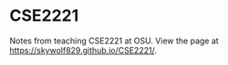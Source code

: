 # CSE2221
Notes from teaching CSE2221 at OSU.
View the page at https://skywolf829.github.io/CSE2221/.
